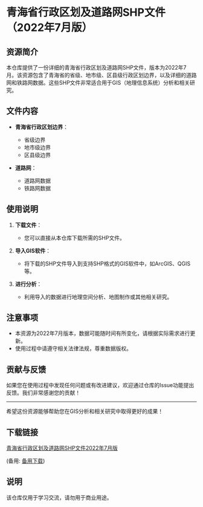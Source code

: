 # 青海省行政区划及道路网SHP文件（2022年7月版）

## 资源简介

本仓库提供了一份详细的青海省行政区划及道路网SHP文件，版本为2022年7月。该资源包含了青海省的省级、地市级、区县级行政区划边界，以及详细的道路网和铁路网数据。这些SHP文件非常适合用于GIS（地理信息系统）分析和相关研究。

## 文件内容

- **青海省行政区划边界**：
  - 省级边界
  - 地市级边界
  - 区县级边界

- **道路网**：
  - 道路网数据
  - 铁路网数据

## 使用说明

1. **下载文件**：
   - 您可以直接从本仓库下载所需的SHP文件。

2. **导入GIS软件**：
   - 将下载的SHP文件导入到支持SHP格式的GIS软件中，如ArcGIS、QGIS等。

3. **进行分析**：
   - 利用导入的数据进行地理空间分析、地图制作或其他相关研究。

## 注意事项

- 本资源为2022年7月版本，数据可能随时间有所变化，请根据实际需求进行更新。
- 使用过程中请遵守相关法律法规，尊重数据版权。

## 贡献与反馈

如果您在使用过程中发现任何问题或有改进建议，欢迎通过仓库的Issue功能提出反馈。我们非常感谢您的贡献！

---

希望这份资源能够帮助您在GIS分析和相关研究中取得更好的成果！

## 下载链接
[青海省行政区划及道路网SHP文件2022年7月版](https://pan.quark.cn/s/86870488e328) 

(备用: [备用下载](https://pan.baidu.com/s/1IJZVUEMpoZXi113BmLMeQg?pwd=1234))

## 说明

该仓库仅用于学习交流，请勿用于商业用途。
